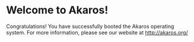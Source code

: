 # Welcome to Akaros!

Congratulations!  You have successfully booted the Akaros
operating system.  For more information, please see our
website at http://akaros.org/
